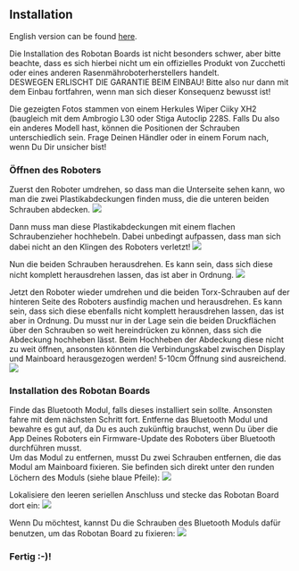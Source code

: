 <H2>Installation</H2>
English version can be found <A HREF="Installation.md">here</A>.  

  
Die Installation des Robotan Boards ist nicht besonders schwer, aber bitte beachte, dass es sich hierbei nicht um ein offizielles Produkt von Zucchetti oder eines anderen Rasenmähroboterherstellers handelt.<BR>
DESWEGEN ERLISCHT DIE GARANTIE BEIM EINBAU! Bitte also nur dann mit dem Einbau fortfahren, wenn man sich dieser Konsequenz bewusst ist!

Die gezeigten Fotos stammen von einem Herkules Wiper Ciiky XH2 (baugleich mit dem Ambrogio L30 oder Stiga Autoclip 228S. 
Falls Du also ein anderes Modell hast, können die Positionen der Schrauben unterschiedlich sein. Frage Deinen Händler oder in einem Forum nach, wenn Du Dir unsicher bist!

<H3>Öffnen des Roboters</H3>
Zuerst den Roboter umdrehen, so dass man die Unterseite sehen kann, wo man die
zwei Plastikabdeckungen finden muss, die die unteren beiden Schrauben abdecken.
<IMG SRC="img/1 - Locate bottom plastic covers.jpg">

Dann muss man diese Plastikabdeckungen mit einem flachen Schraubenzieher
hochhebeln. Dabei unbedingt aufpassen, dass man sich dabei nicht an den
Klingen des Roboters verletzt!
<IMG SRC="img/2 - Remove plastic covers.jpg">

Nun die beiden Schrauben herausdrehen. Es kann sein, dass sich diese nicht 
komplett herausdrehen lassen, das ist aber in Ordnung.
<IMG SRC="img/3 - Remove:loosen screws.jpg">

Jetzt den Roboter wieder umdrehen und die beiden Torx-Schrauben auf der hinteren
Seite des Roboters ausfindig machen und herausdrehen. Es kann sein, dass sich
diese ebenfalls nicht komplett herausdrehen lassen, das ist aber in Ordnung.
Du musst nur in der Lage sein die beiden Druckflächen über den Schrauben so weit
hereindrücken zu können, dass sich die Abdeckung hochheben lässt.
Beim Hochheben der Abdeckung diese nicht zu weit öffnen, ansonsten könnten
die Verbindungskabel zwischen Display und Mainboard herausgezogen werden! 5-10cm
Öffnung sind ausreichend.
<IMG SRC="img/4 - Remove Torx screws.jpg">

<H3>Installation des Robotan Boards</H3>

Finde das Bluetooth Modul, falls dieses installiert sein sollte. Ansonsten fahre
mit dem nächsten Schritt fort. Entferne das Bluetooth Modul und bewahre es gut
auf, da Du es auch zukünftig brauchst, wenn Du über die App Deines Roboters
ein Firmware-Update des Roboters über Bluetooth durchführen musst.  
Um das Modul zu entfernen, musst Du zwei Schrauben entfernen, die das Modul am 
Mainboard fixieren. Sie befinden sich direkt unter den runden Löchern des Moduls
(siehe blaue Pfeile):
<IMG SRC="img/5 - Locate Bluetooth module.jpg">

Lokalisiere den leeren seriellen Anschluss und stecke das Robotan Board dort ein:
<IMG SRC="img/6 - Locate serial port.jpg">

Wenn Du möchtest, kannst Du die Schrauben des Bluetooth Moduls dafür benutzen,
um das Robotan Board zu fixieren:
<IMG SRC="img/7 - Put Robotan board in serial port.jpg">

<H3>Fertig :-)!</H3>
